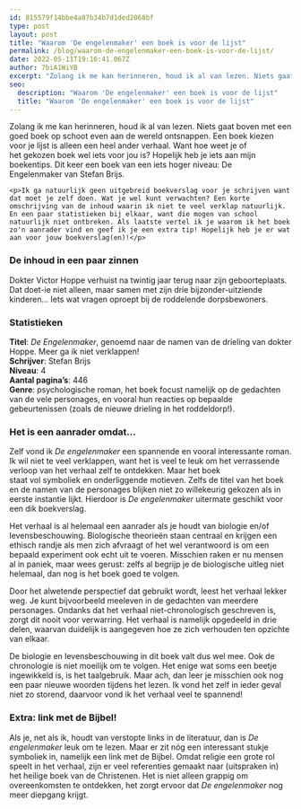 ```yaml
---
id: 815579f14bbe4a87b34b7d1ded2068bf
type: post
layout: post
title: "Waarom 'De engelenmaker' een boek is voor de lijst"
permalink: /blog/waarom-de-engelenmaker-een-boek-is-voor-de-lijst/
date: 2022-05-11T19:16:41.067Z
author: 7biA1WiYB
excerpt: "Zolang ik me kan herinneren, houd ik al van lezen. Niets gaat boven met een goed boek op schoot even aan de wereld ontsnappen. Een boek kiezen voor je lijst is alleen een heel ander verhaal. Want hoe weet je of het gekozen boek wel iets voor jou is? Hopelijk heb je iets aan mijn boekentips. Dit keer een boek van een iets hoger niveau: De Engelenmaker van Stefan Brijs.  "
seo:
  description: "Waarom 'De engelenmaker' een boek is voor de lijst"
  title: "Waarom 'De engelenmaker' een boek is voor de lijst"
---
```

Zolang ik me kan herinneren, houd ik al van lezen. Niets gaat boven met een goed boek op schoot even aan de wereld ontsnappen. Een boek kiezen voor je lijst is alleen een heel ander verhaal. Want hoe weet je of het gekozen boek wel iets voor jou is? Hopelijk heb je iets aan mijn boekentips. Dit keer een boek van een iets hoger niveau: De Engelenmaker van Stefan Brijs.  

    <p>Ik ga natuurlijk geen uitgebreid boekverslag voor je schrijven want dat moet je zelf doen. Wat je wel kunt verwachten? Een korte omschrijving van de inhoud waarin ik niet te veel verklap natuurlijk. En een paar statistieken bij elkaar, want die mogen van school natuurlijk niet ontbreken. Als laatste vertel ik je waarom ik het boek zo'n aanrader vind en geef ik je een extra tip! Hopelijk heb je er wat aan voor jouw boekverslag(en)!</p>
<h3>De inhoud in een paar zinnen</h3>
<p>Dokter Victor Hoppe verhuist na twintig jaar terug naar zijn geboorteplaats. Dat doet-ie niet alleen, maar samen met zijn drie bijzonder-uitziende kinderen… Iets wat vragen oproept bij de roddelende dorpsbewoners.</p>
<h3>Statistieken</h3>
<p><strong>Titel</strong>: <em>De Engelenmaker</em>, genoemd naar de namen van de drieling van dokter Hoppe. Meer ga ik niet verklappen!<br><strong>Schrijver</strong>: Stefan Brijs<br><strong>Niveau</strong>: 4<br><strong>Aantal pagina’s</strong>: 446<br><strong>Genre</strong>: psychologische roman, het boek focust namelijk op de gedachten van de vele personages, en vooral hun reacties op bepaalde gebeurtenissen (zoals de nieuwe drieling in het roddeldorp!).</p>
<h3>Het is een aanrader omdat...</h3>
<p>Zelf vond ik <em>De engelenmaker </em>een spannende en vooral interessante roman. Ik wil niet te veel verklappen, want het is veel te leuk om het verrassende verloop van het verhaal zelf te ontdekken. Maar het boek staat vol symboliek en onderliggende motieven. Zelfs de titel van het boek en de namen van de personages blijken niet zo willekeurig gekozen als in eerste instantie lijkt. Hierdoor is <em>De engelenmaker</em> uitermate geschikt voor een dik boekverslag.</p>
<p>Het verhaal is al helemaal een aanrader als je houdt van biologie en/of levensbeschouwing. Biologische theorieën staan centraal en krijgen een ethisch randje als men zich afvraagt of het wel verantwoord is om een bepaald experiment ook echt uit te voeren. Misschien raken er nu mensen al in paniek, maar wees gerust: zelfs al begrijp je de biologische uitleg niet helemaal, dan nog is het boek goed te volgen.</p>
<p>Door het alwetende perspectief dat gebruikt wordt, leest het verhaal lekker weg. Je kunt bijvoorbeeld meeleven in de gedachten van meerdere personages. Ondanks dat het verhaal niet-chronologisch geschreven is, zorgt dit nooit voor verwarring. Het verhaal is namelijk opgedeeld in drie delen, waarvan duidelijk is aangegeven hoe ze zich verhouden ten opzichte van elkaar.</p>
<p>De biologie en levensbeschouwing in dit boek valt dus wel mee. Ook de chronologie is niet moeilijk om te volgen. Het enige wat soms een beetje ingewikkeld is, is het taalgebruik. Maar ach, dan leer je misschien ook nog een paar nieuwe woorden tijdens het lezen. Ik vond het zelf in ieder geval niet zo storend, daarvoor vond ik het verhaal veel te spannend!</p>
<h3>Extra: link met de Bijbel!</h3>
<p>Als je, net als ik, houdt van verstopte links in de literatuur, dan is<em> De engelenmaker</em> leuk om te lezen. Maar er zit nóg een interessant stukje symboliek in, namelijk een link met de Bijbel. Omdat religie een grote rol speelt in het verhaal, zijn er veel referenties gemaakt naar (uitspraken in) het heilige boek van de Christenen. Het is niet alleen grappig om overeenkomsten te ontdekken, het zorgt ervoor dat<em> De engelenmaker </em>nog meer diepgang krijgt.</p>  
